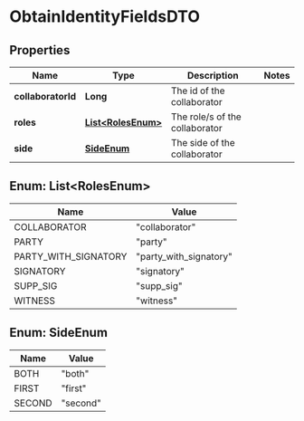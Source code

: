 # ObtainIdentityFieldsDTO

## Properties
Name | Type | Description | Notes
------------ | ------------- | ------------- | -------------
**collaboratorId** | **Long** | The id of the collaborator  | 
**roles** | [**List&lt;RolesEnum&gt;**](#List&lt;RolesEnum&gt;) | The role/s of the collaborator  | 
**side** | [**SideEnum**](#SideEnum) | The side of the collaborator  | 

<a name="List<RolesEnum>"></a>
## Enum: List&lt;RolesEnum&gt;
Name | Value
---- | -----
COLLABORATOR | &quot;collaborator&quot;
PARTY | &quot;party&quot;
PARTY_WITH_SIGNATORY | &quot;party_with_signatory&quot;
SIGNATORY | &quot;signatory&quot;
SUPP_SIG | &quot;supp_sig&quot;
WITNESS | &quot;witness&quot;

<a name="SideEnum"></a>
## Enum: SideEnum
Name | Value
---- | -----
BOTH | &quot;both&quot;
FIRST | &quot;first&quot;
SECOND | &quot;second&quot;
